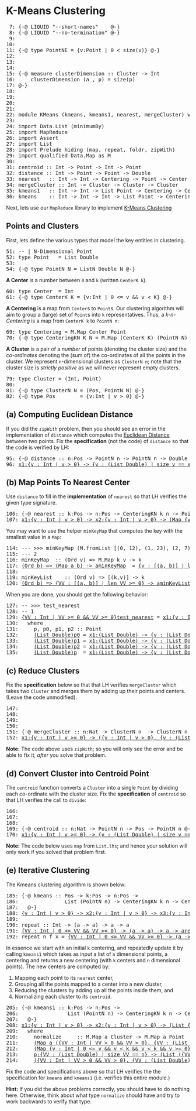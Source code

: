 K-Means Clustering
==================


<div class="hidden">

<pre><span class=hs-linenum> 7: </span><span class='hs-keyword'>{-@</span> <span class='hs-conid'>LIQUID</span> <span class='hs-str'>"--short-names"</span>    <span class='hs-keyword'>@-}</span>
<span class=hs-linenum> 8: </span><span class='hs-keyword'>{-@</span> <span class='hs-conid'>LIQUID</span> <span class='hs-str'>"--no-termination"</span> <span class='hs-keyword'>@-}</span>
<span class=hs-linenum> 9: </span>
<span class=hs-linenum>10: </span>
<span class=hs-linenum>11: </span><span class='hs-keyword'>{-@</span> <span class='hs-keyword'>type</span> <span class='hs-conid'>PointNE</span> <span class='hs-keyglyph'>=</span> <span class='hs-layout'>{</span><span class='hs-varid'>v</span><span class='hs-conop'>:</span><span class='hs-conid'>Point</span> <span class='hs-keyglyph'>|</span> <span class='hs-num'>0</span> <span class='hs-varop'>&lt;</span> <span class='hs-varid'>size</span><span class='hs-layout'>(</span><span class='hs-varid'>v</span><span class='hs-layout'>)</span><span class='hs-layout'>}</span> <span class='hs-keyword'>@-}</span>
<span class=hs-linenum>12: </span>
<span class=hs-linenum>13: </span>
<span class=hs-linenum>14: </span>
<span class=hs-linenum>15: </span><span class='hs-keyword'>{-@</span> <span class='hs-varid'>measure</span> <span class='hs-varid'>clusterDimension</span> <span class='hs-keyglyph'>::</span> <span class='hs-conid'>Cluster</span> <span class='hs-keyglyph'>-&gt;</span> <span class='hs-conid'>Int</span>
<span class=hs-linenum>16: </span>    <span class='hs-varid'>clusterDimension</span> <span class='hs-layout'>(</span><span class='hs-varid'>a</span> <span class='hs-layout'>,</span> <span class='hs-varid'>p</span><span class='hs-layout'>)</span> <span class='hs-keyglyph'>=</span> <span class='hs-varid'>size</span><span class='hs-layout'>(</span><span class='hs-varid'>p</span><span class='hs-layout'>)</span>
<span class=hs-linenum>17: </span><span class='hs-keyword'>@-}</span>
<span class=hs-linenum>18: </span>
<span class=hs-linenum>19: </span>
<span class=hs-linenum>20: </span>
<span class=hs-linenum>21: </span>
<span class=hs-linenum>22: </span><span class='hs-keyword'>module</span> <span class='hs-conid'>KMeans</span> <span class='hs-layout'>(</span><span class='hs-varid'>kmeans</span><span class='hs-layout'>,</span> <span class='hs-varid'>kmeans1</span><span class='hs-layout'>,</span> <span class='hs-varid'>nearest</span><span class='hs-layout'>,</span> <span class='hs-varid'>mergeCluster</span><span class='hs-layout'>)</span> <span class='hs-keyword'>where</span>
<span class=hs-linenum>23: </span>
<span class=hs-linenum>24: </span><span class='hs-keyword'>import</span> <span class='hs-conid'>Data</span><span class='hs-varop'>.</span><span class='hs-conid'>List</span> <span class='hs-layout'>(</span><span class='hs-varid'>minimumBy</span><span class='hs-layout'>)</span>
<span class=hs-linenum>25: </span><span class='hs-keyword'>import</span> <span class='hs-conid'>MapReduce</span>
<span class=hs-linenum>26: </span><span class='hs-keyword'>import</span> <span class='hs-conid'>Assert</span>
<span class=hs-linenum>27: </span><span class='hs-keyword'>import</span> <span class='hs-conid'>List</span>
<span class=hs-linenum>28: </span><span class='hs-keyword'>import</span> <span class='hs-conid'>Prelude</span> <span class='hs-varid'>hiding</span> <span class='hs-layout'>(</span><span class='hs-varid'>map</span><span class='hs-layout'>,</span> <span class='hs-varid'>repeat</span><span class='hs-layout'>,</span> <span class='hs-varid'>foldr</span><span class='hs-layout'>,</span> <span class='hs-varid'>zipWith</span><span class='hs-layout'>)</span>
<span class=hs-linenum>29: </span><span class='hs-keyword'>import</span> <span class='hs-keyword'>qualified</span> <span class='hs-conid'>Data</span><span class='hs-varop'>.</span><span class='hs-conid'>Map</span> <span class='hs-keyword'>as</span> <span class='hs-conid'>M</span>
<span class=hs-linenum>30: </span>
<span class=hs-linenum>31: </span><span class='hs-definition'>centroid</span> <span class='hs-keyglyph'>::</span> <span class='hs-conid'>Int</span> <span class='hs-keyglyph'>-&gt;</span> <span class='hs-conid'>Point</span> <span class='hs-keyglyph'>-&gt;</span> <span class='hs-conid'>Int</span> <span class='hs-keyglyph'>-&gt;</span> <span class='hs-conid'>Point</span>
<span class=hs-linenum>32: </span><span class='hs-definition'>distance</span> <span class='hs-keyglyph'>::</span> <span class='hs-conid'>Int</span> <span class='hs-keyglyph'>-&gt;</span> <span class='hs-conid'>Point</span> <span class='hs-keyglyph'>-&gt;</span> <span class='hs-conid'>Point</span> <span class='hs-keyglyph'>-&gt;</span> <span class='hs-conid'>Double</span>
<span class=hs-linenum>33: </span><span class='hs-definition'>nearest</span>   <span class='hs-keyglyph'>::</span> <span class='hs-conid'>Int</span> <span class='hs-keyglyph'>-&gt;</span> <span class='hs-conid'>Int</span> <span class='hs-keyglyph'>-&gt;</span> <span class='hs-conid'>Centering</span> <span class='hs-keyglyph'>-&gt;</span> <span class='hs-conid'>Point</span> <span class='hs-keyglyph'>-&gt;</span> <span class='hs-conid'>Center</span>
<span class=hs-linenum>34: </span><span class='hs-definition'>mergeCluster</span> <span class='hs-keyglyph'>::</span> <span class='hs-conid'>Int</span> <span class='hs-keyglyph'>-&gt;</span> <span class='hs-conid'>Cluster</span> <span class='hs-keyglyph'>-&gt;</span> <span class='hs-conid'>Cluster</span> <span class='hs-keyglyph'>-&gt;</span> <span class='hs-conid'>Cluster</span>
<span class=hs-linenum>35: </span><span class='hs-definition'>kmeans1</span>   <span class='hs-keyglyph'>::</span> <span class='hs-conid'>Int</span> <span class='hs-keyglyph'>-&gt;</span> <span class='hs-conid'>Int</span> <span class='hs-keyglyph'>-&gt;</span> <span class='hs-conid'>List</span> <span class='hs-conid'>Point</span> <span class='hs-keyglyph'>-&gt;</span> <span class='hs-conid'>Centering</span> <span class='hs-keyglyph'>-&gt;</span> <span class='hs-conid'>Centering</span>
<span class=hs-linenum>36: </span><span class='hs-definition'>kmeans</span>    <span class='hs-keyglyph'>::</span> <span class='hs-conid'>Int</span> <span class='hs-keyglyph'>-&gt;</span> <span class='hs-conid'>Int</span> <span class='hs-keyglyph'>-&gt;</span> <span class='hs-conid'>Int</span> <span class='hs-keyglyph'>-&gt;</span> <span class='hs-conid'>List</span> <span class='hs-conid'>Point</span> <span class='hs-keyglyph'>-&gt;</span> <span class='hs-conid'>Centering</span> <span class='hs-keyglyph'>-&gt;</span> <span class='hs-conid'>Centering</span>
</pre>
</div>

Next, lets use our `MapReduce` library to implement
[K-Means Clustering](http://en.wikipedia.org/wiki/K-means_clustering)


Points and Clusters
-------------------

First, lets define the various types that model the key entities in clustering.



<pre><span class=hs-linenum>51: </span><span class='hs-comment'>-- | N-Dimensional Point</span>
<span class=hs-linenum>52: </span><span class='hs-keyword'>type</span> <span class='hs-conid'>Point</span>   <span class='hs-keyglyph'>=</span> <span class='hs-conid'>List</span> <span class='hs-conid'>Double</span>
<span class=hs-linenum>53: </span>
<span class=hs-linenum>54: </span><span class='hs-keyword'>{-@</span> <span class='hs-keyword'>type</span> <span class='hs-conid'>PointN</span> <span class='hs-conid'>N</span> <span class='hs-keyglyph'>=</span> <span class='hs-conid'>ListN</span> <span class='hs-conid'>Double</span> <span class='hs-conid'>N</span> <span class='hs-keyword'>@-}</span>
</pre>

**A Center** is a number between `0` and `k` (written `CenterK k`).


<pre><span class=hs-linenum>60: </span><span class='hs-keyword'>type</span> <span class='hs-conid'>Center</span>  <span class='hs-keyglyph'>=</span> <span class='hs-conid'>Int</span>
<span class=hs-linenum>61: </span><span class='hs-keyword'>{-@</span> <span class='hs-keyword'>type</span> <span class='hs-conid'>CenterK</span> <span class='hs-conid'>K</span> <span class='hs-keyglyph'>=</span> <span class='hs-layout'>{</span><span class='hs-varid'>v</span><span class='hs-conop'>:</span><span class='hs-conid'>Int</span> <span class='hs-keyglyph'>|</span> <span class='hs-num'>0</span> <span class='hs-varop'>&lt;=</span> <span class='hs-varid'>v</span> <span class='hs-varop'>&amp;&amp;</span> <span class='hs-varid'>v</span> <span class='hs-varop'>&lt;</span> <span class='hs-conid'>K</span><span class='hs-layout'>}</span> <span class='hs-keyword'>@-}</span>
</pre>

**A Centering** is a map from `Center`s to `Point`s. Our clustering algorithm
will aim to group a (large) set of `Point`s into `k` representatives. Thus, a
*k-n-Centering* is a map from `CenterK k` to `PointN n`:


<pre><span class=hs-linenum>69: </span><span class='hs-keyword'>type</span> <span class='hs-conid'>Centering</span> <span class='hs-keyglyph'>=</span> <span class='hs-conid'>M</span><span class='hs-varop'>.</span><span class='hs-conid'>Map</span> <span class='hs-conid'>Center</span> <span class='hs-conid'>Point</span>
<span class=hs-linenum>70: </span><span class='hs-keyword'>{-@</span> <span class='hs-keyword'>type</span> <span class='hs-conid'>CenteringKN</span> <span class='hs-conid'>K</span> <span class='hs-conid'>N</span> <span class='hs-keyglyph'>=</span> <span class='hs-conid'>M</span><span class='hs-varop'>.</span><span class='hs-conid'>Map</span> <span class='hs-layout'>(</span><span class='hs-conid'>CenterK</span> <span class='hs-conid'>K</span><span class='hs-layout'>)</span> <span class='hs-layout'>(</span><span class='hs-conid'>PointN</span> <span class='hs-conid'>N</span><span class='hs-layout'>)</span> <span class='hs-keyword'>@-}</span>
</pre>

**A Cluster** is a pair of a *number* of points (denoting the cluster size)
and the *co-ordinates* denoting the (sum of) the co-ordinates of all the points
in the cluster. We represent `n`-dimensional clusters as `ClusterN n`;  note that
the cluster size is *strictly positive* as we will never represent empty clusters.


<pre><span class=hs-linenum>79: </span><span class='hs-keyword'>type</span> <span class='hs-conid'>Cluster</span> <span class='hs-keyglyph'>=</span> <span class='hs-layout'>(</span><span class='hs-conid'>Int</span><span class='hs-layout'>,</span> <span class='hs-conid'>Point</span><span class='hs-layout'>)</span>
<span class=hs-linenum>80: </span>
<span class=hs-linenum>81: </span><span class='hs-keyword'>{-@</span> <span class='hs-keyword'>type</span> <span class='hs-conid'>ClusterN</span> <span class='hs-conid'>N</span> <span class='hs-keyglyph'>=</span> <span class='hs-layout'>(</span><span class='hs-conid'>Pos</span><span class='hs-layout'>,</span> <span class='hs-conid'>PointN</span> <span class='hs-conid'>N</span><span class='hs-layout'>)</span> <span class='hs-keyword'>@-}</span>
<span class=hs-linenum>82: </span><span class='hs-keyword'>{-@</span> <span class='hs-keyword'>type</span> <span class='hs-conid'>Pos</span>        <span class='hs-keyglyph'>=</span> <span class='hs-layout'>{</span><span class='hs-varid'>v</span><span class='hs-conop'>:</span><span class='hs-conid'>Int</span> <span class='hs-keyglyph'>|</span> <span class='hs-varid'>v</span> <span class='hs-varop'>&gt;</span> <span class='hs-num'>0</span><span class='hs-layout'>}</span> <span class='hs-keyword'>@-}</span>
</pre>

(a) Computing Euclidean Distance
--------------------------------

If you did the `zipWith` problem, then you should see an error in
the implementation of `distance` which computes the
[Euclidean Distance](http://en.wikipedia.org/wiki/Euclidean_distance)
between two points. Fix the **specification** (not the code) of `distance` so
that the code is verified by LH:


<pre><span class=hs-linenum>95: </span><span class='hs-keyword'>{-@</span> <span class='hs-varid'>distance</span> <span class='hs-keyglyph'>::</span> <span class='hs-varid'>n</span><span class='hs-conop'>:</span><span class='hs-conid'>Pos</span> <span class='hs-keyglyph'>-&gt;</span> <span class='hs-conid'>PointN</span> <span class='hs-varid'>n</span> <span class='hs-keyglyph'>-&gt;</span> <span class='hs-conid'>PointN</span> <span class='hs-varid'>n</span> <span class='hs-keyglyph'>-&gt;</span> <span class='hs-conid'>Double</span> <span class='hs-keyword'>@-}</span>
<span class=hs-linenum>96: </span><a class=annot href="#"><span class=annottext>x1:{v : Int | v &gt; 0} -&gt; {v : (List Double) | size v == x1} -&gt; {v : (List Double) | size v == x1} -&gt; Double</span><span class='hs-definition'>distance</span></a> <a class=annot href="#"><span class=annottext>{v : Int | v &gt; 0}</span><span class='hs-varid'>n</span></a> <a class=annot href="#"><span class=annottext>{v : (List Double) | size v == n}</span><span class='hs-varid'>px</span></a> <a class=annot href="#"><span class=annottext>{v : (List Double) | size v == n}</span><span class='hs-varid'>py</span></a> <span class='hs-keyglyph'>=</span> <a class=annot href="#"><span class=annottext>Double -&gt; Double</span><span class='hs-varid'>sqrt</span></a> <span class='hs-varop'>$</span> <a class=annot href="#"><span class=annottext>Double -&gt; (List Double) -&gt; Double</span><span class='hs-varid'>foldr</span></a> <a class=annot href="#"><span class=annottext>x1:Double -&gt; x2:Double -&gt; {v : Double | v == x1 + x2}</span><span class='hs-layout'>(</span></a><span class='hs-varop'>+</span><span class='hs-layout'>)</span> <a class=annot href="#"><span class=annottext>Double</span><span class='hs-num'>0</span></a> <span class='hs-varop'>$</span> <a class=annot href="#"><span class=annottext>x1:(List Double) -&gt; {v : (List Double) | size v == size x1} -&gt; {v : (List Double) | size v == size x1}</span><span class='hs-varid'>zipWith</span></a> <span class='hs-layout'>(</span><span class='hs-keyglyph'>\</span><a class=annot href="#"><span class=annottext>Double</span><span class='hs-varid'>x</span></a> <a class=annot href="#"><span class=annottext>Double</span><span class='hs-varid'>y</span></a> <span class='hs-keyglyph'>-&gt;</span> <a class=annot href="#"><span class=annottext>Double -&gt; Double</span><span class='hs-varid'>abs</span></a> <a class=annot href="#"><span class=annottext>Double</span><span class='hs-layout'>(</span></a><a class=annot href="#"><span class=annottext>{v : Double | v == x}</span><span class='hs-varid'>x</span></a><a class=annot href="#"><span class=annottext>Double -&gt; Integer -&gt; Double</span><span class='hs-varop'>^</span></a><a class=annot href="#"><span class=annottext>Integer</span><span class='hs-num'>2</span></a> <a class=annot href="#"><span class=annottext>x1:Double -&gt; x2:Double -&gt; {v : Double | v == x1 - x2}</span><span class='hs-comment'>-</span></a> <a class=annot href="#"><span class=annottext>{v : Double | v == y}</span><span class='hs-varid'>y</span></a><a class=annot href="#"><span class=annottext>Double -&gt; Integer -&gt; Double</span><span class='hs-varop'>^</span></a><a class=annot href="#"><span class=annottext>Integer</span><span class='hs-num'>2</span></a><span class='hs-layout'>)</span><span class='hs-layout'>)</span> <a class=annot href="#"><span class=annottext>{v : (List Double) | v == px}</span><span class='hs-varid'>px</span></a> <a class=annot href="#"><span class=annottext>{v : (List Double) | v == py}</span><span class='hs-varid'>py</span></a>
</pre>

(b) Map Points To Nearest Center
--------------------------------

Use `distance` to fill in the **implementation** of `nearest`
so that LH verifies the given type signature.


<pre><span class=hs-linenum>106: </span><span class='hs-keyword'>{-@</span> <span class='hs-varid'>nearest</span> <span class='hs-keyglyph'>::</span> <span class='hs-varid'>k</span><span class='hs-conop'>:</span><span class='hs-conid'>Pos</span> <span class='hs-keyglyph'>-&gt;</span> <span class='hs-varid'>n</span><span class='hs-conop'>:</span><span class='hs-conid'>Pos</span> <span class='hs-keyglyph'>-&gt;</span> <span class='hs-conid'>CenteringKN</span> <span class='hs-varid'>k</span> <span class='hs-varid'>n</span> <span class='hs-keyglyph'>-&gt;</span> <span class='hs-conid'>PointN</span> <span class='hs-varid'>n</span> <span class='hs-keyglyph'>-&gt;</span> <span class='hs-conid'>CenterK</span> <span class='hs-varid'>k</span> <span class='hs-keyword'>@-}</span>
<span class=hs-linenum>107: </span><a class=annot href="#"><span class=annottext>x1:{v : Int | v &gt; 0} -&gt; x2:{v : Int | v &gt; 0} -&gt; (Map {v : Int | 0 &lt;= v &amp;&amp; v &lt; x1} {v : (List Double) | size v == x2}) -&gt; {v : (List Double) | size v == x2} -&gt; {v : Int | 0 &lt;= v &amp;&amp; v &lt; x1}</span><span class='hs-definition'>nearest</span></a> <a class=annot href="#"><span class=annottext>{v : Int | v &gt; 0}</span><span class='hs-varid'>k</span></a> <a class=annot href="#"><span class=annottext>{v : Int | v &gt; 0}</span><span class='hs-varid'>n</span></a> <a class=annot href="#"><span class=annottext>(Map {v : Int | 0 &lt;= v &amp;&amp; v &lt; k} {v : (List Double) | size v == n})</span><span class='hs-varid'>centers</span></a> <a class=annot href="#"><span class=annottext>{v : (List Double) | size v == n}</span><span class='hs-varid'>p</span></a> <span class='hs-keyglyph'>=</span> <a class=annot href="#"><span class=annottext>(Map {v : Int | 0 &lt;= v &amp;&amp; v &lt; k &amp;&amp; v &lt; k &amp;&amp; v &gt;= 0} Double) -&gt; {v : Int | 0 &lt;= v &amp;&amp; v &lt; k &amp;&amp; v &lt; k &amp;&amp; v &gt;= 0}</span><span class='hs-varid'>minKeyMap</span></a> <a class=annot href="#"><span class=annottext>(Map {v : Int | v &gt;= 0 &amp;&amp; v &gt;= 0 &amp;&amp; v &lt; k &amp;&amp; v &lt; k} Double)</span><span class='hs-layout'>(</span></a><a class=annot href="#"><span class=annottext>(Map {v : Int | v &gt;= 0 &amp;&amp; v &gt;= 0 &amp;&amp; v &lt; k &amp;&amp; v &lt; k} {v : (List Double) | size v == n}) -&gt; (Map {v : Int | v &gt;= 0 &amp;&amp; v &gt;= 0 &amp;&amp; v &lt; k &amp;&amp; v &lt; k} Double)</span><span class='hs-conid'>M</span></a><span class='hs-varop'>.</span><span class='hs-varid'>map</span> <a class=annot href="#"><span class=annottext>{v : (List Double) | size v == n} -&gt; Double</span><span class='hs-layout'>(</span></a><a class=annot href="#"><span class=annottext>x1:{v : Int | v &gt; 0} -&gt; {v : (List Double) | size v == x1} -&gt; {v : (List Double) | size v == x1} -&gt; Double</span><span class='hs-varid'>distance</span></a> <a class=annot href="#"><span class=annottext>{v : Int | v == n}</span><span class='hs-varid'>n</span></a> <a class=annot href="#"><span class=annottext>{v : (List Double) | v == p}</span><span class='hs-varid'>p</span></a><span class='hs-layout'>)</span>  <a class=annot href="#"><span class=annottext>{v : (Map {v : Int | 0 &lt;= v &amp;&amp; v &lt; k} {v : (List Double) | size v == n}) | v == centers}</span><span class='hs-varid'>centers</span></a><span class='hs-layout'>)</span>
</pre>

You may want to use the helper `minKeyMap` that computes the key
with the smallest value in a `Map`:


<pre><span class=hs-linenum>114: </span><span class='hs-comment'>--- &gt;&gt;&gt; minKeyMap (M.fromList [(0, 12), (1, 23), (2, 7), (3,18)])</span>
<span class=hs-linenum>115: </span><span class='hs-comment'>--- 2</span>
<span class=hs-linenum>116: </span><span class='hs-definition'>minKeyMap</span>  <span class='hs-keyglyph'>::</span> <span class='hs-layout'>(</span><span class='hs-conid'>Ord</span> <span class='hs-varid'>v</span><span class='hs-layout'>)</span> <span class='hs-keyglyph'>=&gt;</span> <span class='hs-conid'>M</span><span class='hs-varop'>.</span><span class='hs-conid'>Map</span> <span class='hs-varid'>k</span> <span class='hs-varid'>v</span> <span class='hs-keyglyph'>-&gt;</span> <span class='hs-varid'>k</span>
<span class=hs-linenum>117: </span><a class=annot href="#"><span class=annottext>(Ord b) =&gt; (Map a b) -&gt; a</span><span class='hs-definition'>minKeyMap</span></a>  <span class='hs-keyglyph'>=</span> <a class=annot href="#"><span class=annottext>{v : [(a, b)] | len v &gt;= 0} -&gt; a</span><span class='hs-varid'>minKeyList</span></a> <span class='hs-varop'>.</span> <a class=annot href="#"><span class=annottext>(Map a b) -&gt; [(a, b)]</span><span class='hs-conid'>M</span></a><span class='hs-varop'>.</span><span class='hs-varid'>toList</span>
<span class=hs-linenum>118: </span>
<span class=hs-linenum>119: </span><span class='hs-definition'>minKeyList</span>    <span class='hs-keyglyph'>::</span> <span class='hs-layout'>(</span><span class='hs-conid'>Ord</span> <span class='hs-varid'>v</span><span class='hs-layout'>)</span> <span class='hs-keyglyph'>=&gt;</span> <span class='hs-keyglyph'>[</span><span class='hs-layout'>(</span><span class='hs-varid'>k</span><span class='hs-layout'>,</span><span class='hs-varid'>v</span><span class='hs-layout'>)</span><span class='hs-keyglyph'>]</span> <span class='hs-keyglyph'>-&gt;</span> <span class='hs-varid'>k</span>
<span class=hs-linenum>120: </span><a class=annot href="#"><span class=annottext>(Ord b) =&gt; {VV : [(a, b)] | len VV &gt;= 0} -&gt; a</span><span class='hs-definition'>minKeyList</span></a> <a class=annot href="#"><span class=annottext>{VV : [(a, b)] | len VV &gt;= 0}</span><span class='hs-varid'>xs</span></a> <span class='hs-keyglyph'>=</span> <a class=annot href="#"><span class=annottext>(a, b) -&gt; a</span><span class='hs-varid'>fst</span></a> <span class='hs-varop'>$</span> <a class=annot href="#"><span class=annottext>((a, b) -&gt; (a, b) -&gt; Ordering) -&gt; [(a, b)] -&gt; (a, b)</span><span class='hs-varid'>minimumBy</span></a> <span class='hs-layout'>(</span><span class='hs-keyglyph'>\</span><a class=annot href="#"><span class=annottext>(a, b)</span><span class='hs-varid'>x1</span></a> <a class=annot href="#"><span class=annottext>(a, b)</span><span class='hs-varid'>x2</span></a> <span class='hs-keyglyph'>-&gt;</span> <a class=annot href="#"><span class=annottext>x1:a -&gt; x2:a -&gt; {v : Ordering | (v == GHC.Types.EQ &lt;=&gt; x1 == x2) &amp;&amp; (v == GHC.Types.LT &lt;=&gt; x1 &lt; x2) &amp;&amp; (v == GHC.Types.GT &lt;=&gt; x1 &gt; x2)}</span><span class='hs-varid'>compare</span></a> <a class=annot href="#"><span class=annottext>a</span><span class='hs-layout'>(</span></a><span class='hs-varid'>snd</span> <a class=annot href="#"><span class=annottext>{v : (a, b) | v == x1}</span><span class='hs-varid'>x1</span></a><span class='hs-layout'>)</span> <a class=annot href="#"><span class=annottext>a</span><span class='hs-layout'>(</span></a><span class='hs-varid'>snd</span> <a class=annot href="#"><span class=annottext>(a, b)</span><span class='hs-varid'>x2</span></a><span class='hs-layout'>)</span><span class='hs-layout'>)</span> <a class=annot href="#"><span class=annottext>{v : [(a, b)] | v == xs}</span><span class='hs-varid'>xs</span></a>
</pre>

When you are done, you should get the following behavior:



<pre><span class=hs-linenum>127: </span><span class='hs-comment'>-- &gt;&gt;&gt; test_nearest</span>
<span class=hs-linenum>128: </span><span class='hs-comment'>-- 1</span>
<span class=hs-linenum>129: </span><a class=annot href="#"><span class=annottext>{VV : Int | VV &gt;= 0 &amp;&amp; VV &gt;= 0}</span><span class='hs-definition'>test_nearest</span></a> <span class='hs-keyglyph'>=</span> <a class=annot href="#"><span class=annottext>x1:{v : Int | v &gt; 0} -&gt; x2:{v : Int | v &gt; 0} -&gt; (Map {v : Int | 0 &lt;= v &amp;&amp; v &lt; x1} {v : (List Double) | size v == x2}) -&gt; {v : (List Double) | size v == x2} -&gt; {v : Int | 0 &lt;= v &amp;&amp; v &lt; x1}</span><span class='hs-varid'>nearest</span></a> <a class=annot href="#"><span class=annottext>Int</span><span class='hs-num'>3</span></a> <a class=annot href="#"><span class=annottext>Int</span><span class='hs-num'>2</span></a> <a class=annot href="#"><span class=annottext>(Map {v : Int | 0 &lt;= v &amp;&amp; v &gt;= 0} (List Double))</span><span class='hs-layout'>(</span></a><a class=annot href="#"><span class=annottext>[({v : Int | 0 &lt;= v &amp;&amp; v &gt;= 0}, (List Double))] -&gt; (Map {v : Int | 0 &lt;= v &amp;&amp; v &gt;= 0} (List Double))</span><span class='hs-conid'>M</span></a><span class='hs-varop'>.</span><span class='hs-varid'>fromList</span> <a class=annot href="#"><span class=annottext>[({v : Int | v &gt;= 0 &amp;&amp; v &gt;= 0 &amp;&amp; v == fst x18}, {v : (List Double) | v == snd x18})]</span><span class='hs-keyglyph'>[</span></a><a class=annot href="#"><span class=annottext>({v : Int | 0 &lt;= v &amp;&amp; v == 0}, {v : (List Double) | v == p0})</span><span class='hs-layout'>(</span></a><a class=annot href="#"><span class=annottext>Int</span><span class='hs-num'>0</span></a><span class='hs-layout'>,</span> <a class=annot href="#"><span class=annottext>{v : (List Double) | v == p0}</span><span class='hs-varid'>p0</span></a><span class='hs-layout'>)</span><span class='hs-layout'>,</span> <a class=annot href="#"><span class=annottext>({v : Int | v &gt; 0 &amp;&amp; v == 1}, {v : (List Double) | v == p1})</span><span class='hs-layout'>(</span></a><a class=annot href="#"><span class=annottext>Int</span><span class='hs-num'>1</span></a><span class='hs-layout'>,</span> <a class=annot href="#"><span class=annottext>{v : (List Double) | v == p1}</span><span class='hs-varid'>p1</span></a><span class='hs-layout'>)</span><span class='hs-layout'>,</span> <a class=annot href="#"><span class=annottext>({v : Int | v &gt; 0 &amp;&amp; v &gt; 0}, {v : (List Double) | v == p2})</span><span class='hs-layout'>(</span></a><a class=annot href="#"><span class=annottext>Int</span><span class='hs-num'>2</span></a><span class='hs-layout'>,</span> <a class=annot href="#"><span class=annottext>{v : (List Double) | v == p2}</span><span class='hs-varid'>p2</span></a><span class='hs-layout'>)</span><span class='hs-keyglyph'>]</span><span class='hs-layout'>)</span> <a class=annot href="#"><span class=annottext>{v : (List Double) | v == p}</span><span class='hs-varid'>p</span></a>
<span class=hs-linenum>130: </span>  <span class='hs-keyword'>where</span>
<span class=hs-linenum>131: </span>    <span class='hs-varid'>p</span><span class='hs-layout'>,</span> <span class='hs-varid'>p0</span><span class='hs-layout'>,</span> <span class='hs-varid'>p1</span><span class='hs-layout'>,</span> <span class='hs-varid'>p2</span> <span class='hs-keyglyph'>::</span> <span class='hs-conid'>Point</span>
<span class=hs-linenum>132: </span>    <a class=annot href="#"><span class=annottext>(List Double)</span><span class='hs-varid'>p0</span></a> <span class='hs-keyglyph'>=</span> <a class=annot href="#"><span class=annottext>x1:(List Double) -&gt; {v : (List Double) | size v == 1 + size x1}</span><span class='hs-varid'>add</span></a> <a class=annot href="#"><span class=annottext>Double</span><span class='hs-num'>0.0</span></a> <a class=annot href="#"><span class=annottext>(List Double)</span><span class='hs-layout'>(</span></a><a class=annot href="#"><span class=annottext>x1:(List Double) -&gt; {v : (List Double) | size v == 1 + size x1}</span><span class='hs-varid'>add</span></a> <a class=annot href="#"><span class=annottext>Double</span><span class='hs-num'>0.0</span></a> <a class=annot href="#"><span class=annottext>{v : (List a) | size v == 0}</span><span class='hs-varid'>empty</span></a><span class='hs-layout'>)</span>
<span class=hs-linenum>133: </span>    <a class=annot href="#"><span class=annottext>(List Double)</span><span class='hs-varid'>p1</span></a> <span class='hs-keyglyph'>=</span> <a class=annot href="#"><span class=annottext>x1:(List Double) -&gt; {v : (List Double) | size v == 1 + size x1}</span><span class='hs-varid'>add</span></a> <a class=annot href="#"><span class=annottext>Double</span><span class='hs-num'>3.0</span></a> <a class=annot href="#"><span class=annottext>(List Double)</span><span class='hs-layout'>(</span></a><a class=annot href="#"><span class=annottext>x1:(List Double) -&gt; {v : (List Double) | size v == 1 + size x1}</span><span class='hs-varid'>add</span></a> <a class=annot href="#"><span class=annottext>Double</span><span class='hs-num'>0.0</span></a> <a class=annot href="#"><span class=annottext>{v : (List a) | size v == 0}</span><span class='hs-varid'>empty</span></a><span class='hs-layout'>)</span>
<span class=hs-linenum>134: </span>    <a class=annot href="#"><span class=annottext>(List Double)</span><span class='hs-varid'>p2</span></a> <span class='hs-keyglyph'>=</span> <a class=annot href="#"><span class=annottext>x1:(List Double) -&gt; {v : (List Double) | size v == 1 + size x1}</span><span class='hs-varid'>add</span></a> <a class=annot href="#"><span class=annottext>Double</span><span class='hs-num'>0.0</span></a> <a class=annot href="#"><span class=annottext>(List Double)</span><span class='hs-layout'>(</span></a><a class=annot href="#"><span class=annottext>x1:(List Double) -&gt; {v : (List Double) | size v == 1 + size x1}</span><span class='hs-varid'>add</span></a> <a class=annot href="#"><span class=annottext>Double</span><span class='hs-num'>3.0</span></a> <a class=annot href="#"><span class=annottext>{v : (List a) | size v == 0}</span><span class='hs-varid'>empty</span></a><span class='hs-layout'>)</span>
<span class=hs-linenum>135: </span>    <a class=annot href="#"><span class=annottext>(List Double)</span><span class='hs-varid'>p</span></a>  <span class='hs-keyglyph'>=</span> <a class=annot href="#"><span class=annottext>x1:(List Double) -&gt; {v : (List Double) | size v == 1 + size x1}</span><span class='hs-varid'>add</span></a> <a class=annot href="#"><span class=annottext>Double</span><span class='hs-num'>2.9</span></a> <a class=annot href="#"><span class=annottext>(List Double)</span><span class='hs-layout'>(</span></a><a class=annot href="#"><span class=annottext>x1:(List Double) -&gt; {v : (List Double) | size v == 1 + size x1}</span><span class='hs-varid'>add</span></a> <a class=annot href="#"><span class=annottext>Double</span><span class='hs-num'>1.1</span></a> <a class=annot href="#"><span class=annottext>{v : (List a) | size v == 0}</span><span class='hs-varid'>empty</span></a><span class='hs-layout'>)</span>
</pre>

(c) Reduce Clusters
-------------------

Fix the **specification** below so that that LH verifies `mergeCluster`
which takes two `Cluster` and merges them by adding up their points
and centers. (Leave the code unmodified).



<pre><span class=hs-linenum>147: </span>
<span class=hs-linenum>148: </span>
<span class=hs-linenum>149: </span>
<span class=hs-linenum>150: </span>
<span class=hs-linenum>151: </span><span class='hs-keyword'>{-@</span> <span class='hs-varid'>mergeCluster</span> <span class='hs-keyglyph'>::</span> <span class='hs-varid'>n</span><span class='hs-conop'>:</span><span class='hs-conid'>Nat</span> <span class='hs-keyglyph'>-&gt;</span> <span class='hs-conid'>ClusterN</span> <span class='hs-varid'>n</span>  <span class='hs-keyglyph'>-&gt;</span> <span class='hs-conid'>ClusterN</span> <span class='hs-varid'>n</span>  <span class='hs-keyglyph'>-&gt;</span>  <span class='hs-conid'>ClusterN</span> <span class='hs-varid'>n</span> <span class='hs-keyword'>@-}</span>
<span class=hs-linenum>152: </span><a class=annot href="#"><span class=annottext>x1:{v : Int | v &gt;= 0} -&gt; ({v : Int | v &gt; 0}, {v : (List Double) | size v == x1}) -&gt; ({v : Int | v &gt; 0}, {v : (List Double) | size v == x1}) -&gt; ({v : Int | v &gt; 0}, {v : (List Double) | size v == x1})</span><span class='hs-definition'>mergeCluster</span></a> <a class=annot href="#"><span class=annottext>{v : Int | v &gt;= 0}</span><span class='hs-varid'>n</span></a> <span class='hs-layout'>(</span><span class='hs-varid'>n1</span><span class='hs-layout'>,</span> <span class='hs-varid'>p1</span><span class='hs-layout'>)</span> <span class='hs-layout'>(</span><span class='hs-varid'>n2</span><span class='hs-layout'>,</span> <span class='hs-varid'>p2</span><span class='hs-layout'>)</span> <span class='hs-keyglyph'>=</span> <a class=annot href="#"><span class=annottext>x1:a -&gt; x2:{VV : b | true} -&gt; {v : (a, b) | clusterDimension v == size x2 &amp;&amp; snd v == x2 &amp;&amp; fst v == x1 &amp;&amp; x_Tuple22 v == x2 &amp;&amp; x_Tuple21 v == x1}</span><span class='hs-layout'>(</span></a><a class=annot href="#"><span class=annottext>{v : Int | v == n1}</span><span class='hs-varid'>n1</span></a> <a class=annot href="#"><span class=annottext>x1:Int -&gt; x2:Int -&gt; {v : Int | v == x1 + x2}</span><span class='hs-varop'>+</span></a> <a class=annot href="#"><span class=annottext>{v : Int | v == n2}</span><span class='hs-varid'>n2</span></a><span class='hs-layout'>,</span> <a class=annot href="#"><span class=annottext>x1:(List Double) -&gt; {v : (List Double) | size v == size x1} -&gt; {v : (List Double) | size v == size x1}</span><span class='hs-varid'>zipWith</span></a> <a class=annot href="#"><span class=annottext>x1:Double -&gt; x2:Double -&gt; {v : Double | v == x1 + x2}</span><span class='hs-layout'>(</span></a><span class='hs-varop'>+</span><span class='hs-layout'>)</span> <a class=annot href="#"><span class=annottext>{v : (List Double) | v == p1}</span><span class='hs-varid'>p1</span></a> <a class=annot href="#"><span class=annottext>{v : (List Double) | v == p2}</span><span class='hs-varid'>p2</span></a><span class='hs-layout'>)</span>
</pre>

**Note:** The code above uses `zipWith`; so you will only see the error
and be able to fix it, *after* you solve that problem.

(d) Convert Cluster into Centroid Point
---------------------------------------

The `centroid` function converts a `Cluster` into a single `Point` by
dividing each co-ordinate with the cluster size. Fix the **specification**
of `centroid` so that LH verifies the call to `divide`:


<pre><span class=hs-linenum>166: </span>
<span class=hs-linenum>167: </span>
<span class=hs-linenum>168: </span>
<span class=hs-linenum>169: </span><span class='hs-keyword'>{-@</span> <span class='hs-varid'>centroid</span> <span class='hs-keyglyph'>::</span> <span class='hs-varid'>n</span><span class='hs-conop'>:</span><span class='hs-conid'>Nat</span> <span class='hs-keyglyph'>-&gt;</span> <span class='hs-conid'>PointN</span> <span class='hs-varid'>n</span> <span class='hs-keyglyph'>-&gt;</span> <span class='hs-conid'>Pos</span> <span class='hs-keyglyph'>-&gt;</span> <span class='hs-conid'>PointN</span> <span class='hs-varid'>n</span> <span class='hs-keyword'>@-}</span>
<span class=hs-linenum>170: </span><a class=annot href="#"><span class=annottext>x1:{v : Int | v &gt;= 0} -&gt; {v : (List Double) | size v == x1} -&gt; {v : Int | v &gt; 0} -&gt; {v : (List Double) | size v == x1}</span><span class='hs-definition'>centroid</span></a> <a class=annot href="#"><span class=annottext>{v : Int | v &gt;= 0}</span><span class='hs-varid'>n</span></a> <a class=annot href="#"><span class=annottext>{v : (List Double) | size v == n}</span><span class='hs-varid'>p</span></a> <a class=annot href="#"><span class=annottext>{v : Int | v &gt; 0}</span><span class='hs-varid'>sz</span></a> <span class='hs-keyglyph'>=</span> <a class=annot href="#"><span class=annottext>x1:(List Double) -&gt; {v : (List Double) | size v == size x1}</span><span class='hs-varid'>map</span></a> <span class='hs-layout'>(</span><span class='hs-keyglyph'>\</span><a class=annot href="#"><span class=annottext>Double</span><span class='hs-varid'>x</span></a> <span class='hs-keyglyph'>-&gt;</span> <a class=annot href="#"><span class=annottext>{v : Double | v == x}</span><span class='hs-varid'>x</span></a> <a class=annot href="#"><span class=annottext>Double -&gt; {v : Int | v /= 0} -&gt; Double</span><span class='hs-varop'>`divide`</span></a> <a class=annot href="#"><span class=annottext>{v : Int | v == sz}</span><span class='hs-varid'>sz</span></a><span class='hs-layout'>)</span> <a class=annot href="#"><span class=annottext>{v : (List Double) | v == p}</span><span class='hs-varid'>p</span></a>
</pre>

**Note:** The code below uses `map` from `List.lhs`; and hence
your solution will only work if you solved that problem first.


(e) Iterative Clustering
--------------------

The Kmeans clustering algorithm is shown below:




<pre><span class=hs-linenum>185: </span><span class='hs-keyword'>{-@</span> <span class='hs-varid'>kmeans</span> <span class='hs-keyglyph'>::</span> <span class='hs-conid'>Pos</span> <span class='hs-keyglyph'>-&gt;</span> <span class='hs-varid'>k</span><span class='hs-conop'>:</span><span class='hs-conid'>Pos</span> <span class='hs-keyglyph'>-&gt;</span> <span class='hs-varid'>n</span><span class='hs-conop'>:</span><span class='hs-conid'>Pos</span> <span class='hs-keyglyph'>-&gt;</span>
<span class=hs-linenum>186: </span>              <span class='hs-conid'>List</span> <span class='hs-layout'>(</span><span class='hs-conid'>PointN</span> <span class='hs-varid'>n</span><span class='hs-layout'>)</span> <span class='hs-keyglyph'>-&gt;</span> <span class='hs-conid'>CenteringKN</span> <span class='hs-varid'>k</span> <span class='hs-varid'>n</span> <span class='hs-keyglyph'>-&gt;</span> <span class='hs-conid'>CenteringKN</span> <span class='hs-varid'>k</span> <span class='hs-varid'>n</span>
<span class=hs-linenum>187: </span>  <span class='hs-keyword'>@-}</span>
<span class=hs-linenum>188: </span><a class=annot href="#"><span class=annottext>{v : Int | v &gt; 0} -&gt; x2:{v : Int | v &gt; 0} -&gt; x3:{v : Int | v &gt; 0} -&gt; (List {v : (List Double) | size v == x3}) -&gt; (Map {v : Int | 0 &lt;= v &amp;&amp; v &lt; x2} {v : (List Double) | size v == x3}) -&gt; (Map {v : Int | 0 &lt;= v &amp;&amp; v &lt; x2} {v : (List Double) | size v == x3})</span><span class='hs-definition'>kmeans</span></a> <a class=annot href="#"><span class=annottext>{v : Int | v &gt; 0}</span><span class='hs-varid'>steps</span></a> <a class=annot href="#"><span class=annottext>{v : Int | v &gt; 0}</span><span class='hs-varid'>k</span></a> <a class=annot href="#"><span class=annottext>{v : Int | v &gt; 0}</span><span class='hs-varid'>n</span></a> <a class=annot href="#"><span class=annottext>(List {v : (List Double) | size v == n})</span><span class='hs-varid'>ps</span></a> <span class='hs-keyglyph'>=</span> <a class=annot href="#"><span class=annottext>{VV : Int | 0 &lt;= VV &amp;&amp; VV &gt;= 0} -&gt; (a -&gt; a) -&gt; a -&gt; a</span><span class='hs-varid'>repeat</span></a> <a class=annot href="#"><span class=annottext>{v : Int | v == steps}</span><span class='hs-varid'>steps</span></a> <a class=annot href="#"><span class=annottext>(Map {v : Int | 0 &lt;= v &amp;&amp; v &lt; k} {v : (List Double) | size v == n}) -&gt; (Map {v : Int | 0 &lt;= v &amp;&amp; v &lt; k} {v : (List Double) | size v == n})</span><span class='hs-layout'>(</span></a><a class=annot href="#"><span class=annottext>x1:{v : Int | v &gt; 0} -&gt; x2:{v : Int | v &gt; 0} -&gt; (List {v : (List Double) | size v == x2}) -&gt; (Map {v : Int | 0 &lt;= v &amp;&amp; v &lt; x1} {v : (List Double) | size v == x2}) -&gt; (Map {v : Int | 0 &lt;= v &amp;&amp; v &lt; x1} {v : (List Double) | size v == x2})</span><span class='hs-varid'>kmeans1</span></a> <a class=annot href="#"><span class=annottext>{v : Int | v == k}</span><span class='hs-varid'>k</span></a> <a class=annot href="#"><span class=annottext>{v : Int | v == n}</span><span class='hs-varid'>n</span></a> <a class=annot href="#"><span class=annottext>{v : (List {v : (List Double) | size v == n}) | v == ps}</span><span class='hs-varid'>ps</span></a><span class='hs-layout'>)</span>
<span class=hs-linenum>189: </span>
<span class=hs-linenum>190: </span><span class='hs-definition'>repeat</span> <span class='hs-keyglyph'>::</span> <span class='hs-conid'>Int</span> <span class='hs-keyglyph'>-&gt;</span> <span class='hs-layout'>(</span><span class='hs-varid'>a</span> <span class='hs-keyglyph'>-&gt;</span> <span class='hs-varid'>a</span><span class='hs-layout'>)</span> <span class='hs-keyglyph'>-&gt;</span> <span class='hs-varid'>a</span> <span class='hs-keyglyph'>-&gt;</span> <span class='hs-varid'>a</span>
<span class=hs-linenum>191: </span><a class=annot href="#"><span class=annottext>{VV : Int | 0 &lt;= VV &amp;&amp; VV &gt;= 0} -&gt; (a -&gt; a) -&gt; a -&gt; a</span><span class='hs-definition'>repeat</span></a> <span class='hs-num'>0</span> <a class=annot href="#"><span class=annottext>a -&gt; a</span><span class='hs-varid'>f</span></a> <a class=annot href="#"><span class=annottext>a</span><span class='hs-varid'>x</span></a> <span class='hs-keyglyph'>=</span> <a class=annot href="#"><span class=annottext>{VV : a | VV == x}</span><span class='hs-varid'>x</span></a>
<span class=hs-linenum>192: </span><span class='hs-definition'>repeat</span> <span class='hs-varid'>n</span> <span class='hs-varid'>f</span> <span class='hs-varid'>x</span> <span class='hs-keyglyph'>=</span> <a class=annot href="#"><span class=annottext>{VV : Int | 0 &lt;= VV &amp;&amp; VV &gt;= 0} -&gt; (a -&gt; a) -&gt; a -&gt; a</span><span class='hs-varid'>repeat</span></a> <a class=annot href="#"><span class=annottext>Int</span><span class='hs-layout'>(</span></a><a class=annot href="#"><span class=annottext>Int</span><span class='hs-varid'>n</span></a><a class=annot href="#"><span class=annottext>x1:Int -&gt; x2:Int -&gt; {v : Int | v == x1 - x2}</span><span class='hs-comment'>-</span></a><a class=annot href="#"><span class=annottext>Int</span><span class='hs-num'>1</span></a><span class='hs-layout'>)</span> <a class=annot href="#"><span class=annottext>a -&gt; a</span><span class='hs-varid'>f</span></a> <a class=annot href="#"><span class=annottext>a</span><span class='hs-layout'>(</span></a><a class=annot href="#"><span class=annottext>a -&gt; a</span><span class='hs-varid'>f</span></a> <a class=annot href="#"><span class=annottext>{VV : a | VV == x}</span><span class='hs-varid'>x</span></a><span class='hs-layout'>)</span>
</pre>

In essence we start with an initial `k` centering, and repeatedly update it by calling
`kmeans1` which takes as input a list of `n` dimensional points, a centering and returns
a new centering (with `k` centers and `n` dimensional points). The new centers are computed by:

1. Mapping each point to its `nearest` center,
2. Grouping all the points mapped to a center into a new cluster,
3. Reducing the clusters by adding up all the points inside them, and
4. Normalizing each cluster to its `centroid`.


<pre><span class=hs-linenum>205: </span><span class='hs-keyword'>{-@</span> <span class='hs-varid'>kmeans1</span> <span class='hs-keyglyph'>::</span> <span class='hs-varid'>k</span><span class='hs-conop'>:</span><span class='hs-conid'>Pos</span> <span class='hs-keyglyph'>-&gt;</span> <span class='hs-varid'>n</span><span class='hs-conop'>:</span><span class='hs-conid'>Pos</span> <span class='hs-keyglyph'>-&gt;</span>
<span class=hs-linenum>206: </span>               <span class='hs-conid'>List</span> <span class='hs-layout'>(</span><span class='hs-conid'>PointN</span> <span class='hs-varid'>n</span><span class='hs-layout'>)</span> <span class='hs-keyglyph'>-&gt;</span> <span class='hs-conid'>CenteringKN</span> <span class='hs-varid'>k</span> <span class='hs-varid'>n</span> <span class='hs-keyglyph'>-&gt;</span> <span class='hs-conid'>CenteringKN</span> <span class='hs-varid'>k</span> <span class='hs-varid'>n</span>
<span class=hs-linenum>207: </span>  <span class='hs-keyword'>@-}</span>
<span class=hs-linenum>208: </span><a class=annot href="#"><span class=annottext>x1:{v : Int | v &gt; 0} -&gt; x2:{v : Int | v &gt; 0} -&gt; (List {v : (List Double) | size v == x2}) -&gt; (Map {v : Int | 0 &lt;= v &amp;&amp; v &lt; x1} {v : (List Double) | size v == x2}) -&gt; (Map {v : Int | 0 &lt;= v &amp;&amp; v &lt; x1} {v : (List Double) | size v == x2})</span><span class='hs-definition'>kmeans1</span></a> <a class=annot href="#"><span class=annottext>{v : Int | v &gt; 0}</span><span class='hs-varid'>k</span></a> <a class=annot href="#"><span class=annottext>{v : Int | v &gt; 0}</span><span class='hs-varid'>n</span></a> <a class=annot href="#"><span class=annottext>(List {v : (List Double) | size v == n})</span><span class='hs-varid'>ps</span></a> <a class=annot href="#"><span class=annottext>(Map {v : Int | 0 &lt;= v &amp;&amp; v &lt; k} {v : (List Double) | size v == n})</span><span class='hs-varid'>cs</span></a> <span class='hs-keyglyph'>=</span> <a class=annot href="#"><span class=annottext>(Map a ({v : Int | v &gt; 0 &amp;&amp; v &gt; 0}, {v : (List Double) | size v == n})) -&gt; (Map a {v : (List Double) | size v == n})</span><span class='hs-varid'>normalize</span></a> <a class=annot href="#"><span class=annottext>{v : (Map {v : Int | 0 &lt;= v &amp;&amp; v &lt; k &amp;&amp; v &lt; k &amp;&amp; v &gt;= 0} ({v : Int | v &gt; 0 &amp;&amp; v &gt; 0}, {v : (List Double) | size v == n})) | v == newClusters}</span><span class='hs-varid'>newClusters</span></a>
<span class=hs-linenum>209: </span>  <span class='hs-keyword'>where</span>
<span class=hs-linenum>210: </span>    <span class='hs-varid'>normalize</span>     <span class='hs-keyglyph'>::</span> <span class='hs-conid'>M</span><span class='hs-varop'>.</span><span class='hs-conid'>Map</span> <span class='hs-varid'>a</span> <span class='hs-conid'>Cluster</span> <span class='hs-keyglyph'>-&gt;</span> <span class='hs-conid'>M</span><span class='hs-varop'>.</span><span class='hs-conid'>Map</span> <span class='hs-varid'>a</span> <span class='hs-conid'>Point</span>
<span class=hs-linenum>211: </span>    <a class=annot href="#"><span class=annottext>(Map a ({VV : Int | VV &gt; 0 &amp;&amp; VV &gt; 0}, {VV : (List Double) | size VV == n})) -&gt; (Map a {VV : (List Double) | size VV == n})</span><span class='hs-varid'>normalize</span></a>     <span class='hs-keyglyph'>=</span> <a class=annot href="#"><span class=annottext>({v : Int | v &gt; 0 &amp;&amp; v &gt; 0}, {v : (List Double) | size v == n}) -&gt; {v : (List Double) | size v == n}</span><span class='hs-conid'>M</span></a><span class='hs-varop'>.</span><span class='hs-varid'>map</span> <a class=annot href="#"><span class=annottext>{VV : (List Double) | size VV == n}</span><span class='hs-layout'>(</span></a><span class='hs-keyglyph'>\</span><span class='hs-layout'>(</span><span class='hs-varid'>sz</span><span class='hs-layout'>,</span> <span class='hs-varid'>p</span><span class='hs-layout'>)</span> <span class='hs-keyglyph'>-&gt;</span> <a class=annot href="#"><span class=annottext>x1:{v : Int | v &gt;= 0} -&gt; {v : (List Double) | size v == x1} -&gt; {v : Int | v &gt; 0} -&gt; {v : (List Double) | size v == x1}</span><span class='hs-varid'>centroid</span></a> <a class=annot href="#"><span class=annottext>{v : Int | v == n}</span><span class='hs-varid'>n</span></a> <a class=annot href="#"><span class=annottext>{v : (List Double) | v == p}</span><span class='hs-varid'>p</span></a> <a class=annot href="#"><span class=annottext>{v : Int | v == sz}</span><span class='hs-varid'>sz</span></a><span class='hs-layout'>)</span>
<span class=hs-linenum>212: </span>    <a class=annot href="#"><span class=annottext>(Map {v : Int | 0 &lt;= v &amp;&amp; v &lt; k &amp;&amp; v &lt; k &amp;&amp; v &gt;= 0} ({v : Int | v &gt; 0 &amp;&amp; v &gt; 0}, {v : (List Double) | size v == n}))</span><span class='hs-varid'>newClusters</span></a>   <span class='hs-keyglyph'>=</span> <a class=annot href="#"><span class=annottext>({v : (List Double) | size v == n} -&gt; (List ({v : Int | 0 &lt;= v &amp;&amp; v &lt; k &amp;&amp; v &lt; k &amp;&amp; v &gt;= 0}, ({v : Int | v &gt; 0 &amp;&amp; v &gt; 0}, {v : (List Double) | size v == n})))) -&gt; (({v : Int | v &gt; 0 &amp;&amp; v &gt; 0}, {v : (List Double) | size v == n}) -&gt; ({v : Int | v &gt; 0 &amp;&amp; v &gt; 0}, {v : (List Double) | size v == n}) -&gt; ({v : Int | v &gt; 0 &amp;&amp; v &gt; 0}, {v : (List Double) | size v == n})) -&gt; (List {v : (List Double) | size v == n}) -&gt; (Map {v : Int | 0 &lt;= v &amp;&amp; v &lt; k &amp;&amp; v &lt; k &amp;&amp; v &gt;= 0} ({v : Int | v &gt; 0 &amp;&amp; v &gt; 0}, {v : (List Double) | size v == n}))</span><span class='hs-varid'>mapReduce</span></a> <a class=annot href="#"><span class=annottext>x1:{v : (List Double) | size v == n} -&gt; (List ({v : Int | 0 &lt;= v &amp;&amp; v &lt; k &amp;&amp; v &lt; k &amp;&amp; v &gt;= 0 &amp;&amp; v == fst x20}, {v : ({v : Int | v &lt;= k &amp;&amp; v &lt;= n &amp;&amp; v &gt; 0 &amp;&amp; v == fst x36 &amp;&amp; v == 1}, {v : (List Double) | size v == n &amp;&amp; v == x1 &amp;&amp; v == snd x36}) | v == snd x20}))</span><span class='hs-varid'>fm</span></a> <a class=annot href="#"><span class=annottext>({v : Int | v &gt; 0 &amp;&amp; v &gt; 0}, {v : (List Double) | size v == n}) -&gt; ({v : Int | v &gt; 0 &amp;&amp; v &gt; 0}, {v : (List Double) | size v == n}) -&gt; ({v : Int | v &gt; 0}, {v : (List Double) | size v == n})</span><span class='hs-varid'>fr</span></a> <a class=annot href="#"><span class=annottext>{v : (List {v : (List Double) | size v == n}) | v == ps}</span><span class='hs-varid'>ps</span></a>
<span class=hs-linenum>213: </span>    <a class=annot href="#"><span class=annottext>p:{VV : (List Double) | size VV == n} -&gt; (List ({VV : Int | 0 &lt;= VV &amp;&amp; VV &lt; k &amp;&amp; VV &lt; k &amp;&amp; VV &gt;= 0 &amp;&amp; VV == fst VV}, {VV : ({VV : Int | VV &lt;= k &amp;&amp; VV &lt;= n &amp;&amp; VV &gt; 0 &amp;&amp; VV == fst VV &amp;&amp; VV == 1}, {VV : (List Double) | size VV == n &amp;&amp; VV == p &amp;&amp; VV == snd VV}) | VV == snd VV}))</span><span class='hs-varid'>fm</span></a> <a class=annot href="#"><span class=annottext>{VV : (List Double) | size VV == n}</span><span class='hs-varid'>p</span></a>          <span class='hs-keyglyph'>=</span> <a class=annot href="#"><span class=annottext>a -&gt; {v : (List a) | size v == 1}</span><span class='hs-varid'>singleton</span></a> <a class=annot href="#"><span class=annottext>({v : Int | 0 &lt;= v &amp;&amp; v &lt; k &amp;&amp; v &lt; k &amp;&amp; v &gt;= 0}, ({v : Int | v == fst x27 &amp;&amp; v &lt;= k &amp;&amp; v &lt;= n &amp;&amp; v &gt; 0 &amp;&amp; v == 1}, {v : (List Double) | v == snd x27 &amp;&amp; size v == n &amp;&amp; v == p}))</span><span class='hs-layout'>(</span></a><a class=annot href="#"><span class=annottext>x1:{v : Int | v &gt; 0} -&gt; x2:{v : Int | v &gt; 0} -&gt; (Map {v : Int | 0 &lt;= v &amp;&amp; v &lt; x1} {v : (List Double) | size v == x2}) -&gt; {v : (List Double) | size v == x2} -&gt; {v : Int | 0 &lt;= v &amp;&amp; v &lt; x1}</span><span class='hs-varid'>nearest</span></a> <a class=annot href="#"><span class=annottext>{v : Int | v == k}</span><span class='hs-varid'>k</span></a> <a class=annot href="#"><span class=annottext>{v : Int | v == n}</span><span class='hs-varid'>n</span></a> <a class=annot href="#"><span class=annottext>{v : (Map {v : Int | 0 &lt;= v &amp;&amp; v &lt; k} {v : (List Double) | size v == n}) | v == cs}</span><span class='hs-varid'>cs</span></a> <a class=annot href="#"><span class=annottext>{v : (List Double) | v == p}</span><span class='hs-varid'>p</span></a><span class='hs-layout'>,</span> <a class=annot href="#"><span class=annottext>({v : Int | v &lt;= k &amp;&amp; v &lt;= n &amp;&amp; v &gt; 0 &amp;&amp; v == 1}, {v : (List Double) | size v == n &amp;&amp; v == p})</span><span class='hs-layout'>(</span></a><a class=annot href="#"><span class=annottext>Int</span><span class='hs-num'>1</span></a> <span class='hs-keyglyph'>::</span> <span class='hs-conid'>Int</span><span class='hs-layout'>,</span> <a class=annot href="#"><span class=annottext>{v : (List Double) | v == p}</span><span class='hs-varid'>p</span></a><span class='hs-layout'>)</span><span class='hs-layout'>)</span>
<span class=hs-linenum>214: </span>    <a class=annot href="#"><span class=annottext>({VV : Int | VV &gt; 0 &amp;&amp; VV &gt; 0}, {VV : (List Double) | size VV == n}) -&gt; ({VV : Int | VV &gt; 0 &amp;&amp; VV &gt; 0}, {VV : (List Double) | size VV == n}) -&gt; ({v : Int | v &gt; 0}, {v : (List Double) | size v == n})</span><span class='hs-varid'>fr</span></a> <a class=annot href="#"><span class=annottext>({VV : Int | VV &gt; 0 &amp;&amp; VV &gt; 0}, {VV : (List Double) | size VV == n})</span><span class='hs-varid'>wp1</span></a> <a class=annot href="#"><span class=annottext>({VV : Int | VV &gt; 0 &amp;&amp; VV &gt; 0}, {VV : (List Double) | size VV == n})</span><span class='hs-varid'>wp2</span></a>    <span class='hs-keyglyph'>=</span> <a class=annot href="#"><span class=annottext>x1:{v : Int | v &gt;= 0} -&gt; ({v : Int | v &gt; 0}, {v : (List Double) | size v == x1}) -&gt; ({v : Int | v &gt; 0}, {v : (List Double) | size v == x1}) -&gt; ({v : Int | v &gt; 0}, {v : (List Double) | size v == x1})</span><span class='hs-varid'>mergeCluster</span></a> <a class=annot href="#"><span class=annottext>{v : Int | v == n}</span><span class='hs-varid'>n</span></a> <a class=annot href="#"><span class=annottext>{v : ({v : Int | v &gt; 0 &amp;&amp; v &gt; 0}, {v : (List Double) | size v == n}) | v == wp1}</span><span class='hs-varid'>wp1</span></a> <a class=annot href="#"><span class=annottext>{v : ({v : Int | v &gt; 0 &amp;&amp; v &gt; 0}, {v : (List Double) | size v == n}) | v == wp2}</span><span class='hs-varid'>wp2</span></a>
</pre>

Fix the code and specifications above so that LH verifies the the specification for `kmeans` and `kmeans1`
(i.e. verifies this entire module.)

**Hint:** If you did the above problems correctly, you should have to do nothing here.
Otherwise, think about what type `normalize` should have and try to work backwards
to verify that type.

